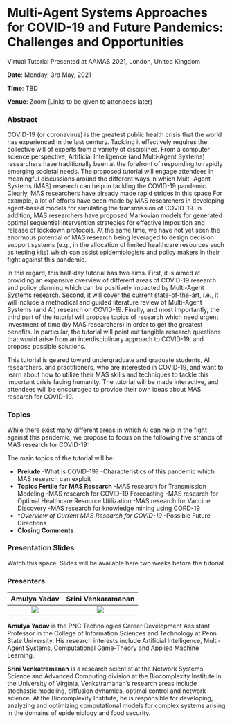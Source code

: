 # Multi-Agent Systems Approaches for COVID-19 and Future Pandemics: Challenges and Opportunities

Virtual Tutorial Presented at AAMAS 2021, London, United Kingdom

**Date**: Monday, 3rd May, 2021

**Time**: TBD

**Venue**: Zoom (Links to be given to attendees later)

### Abstract
COVID-19 (or coronavirus) is the greatest public health crisis that the world has experienced in the last century. Tackling it effectively requires the collective will of experts from a variety of disciplines. From a computer science perspective, Artificial Intelligence (and Multi-Agent Systems) researchers have traditionally been at the forefront of responding to rapidly emerging societal needs. The proposed tutorial will engage attendees in meaningful discussions around the different ways in which Multi-Agent Systems (MAS) research can help in tackling the COVID-19 pandemic. Clearly, MAS researchers have already made rapid strides in this space For example, a lot of efforts have been made by MAS researchers in developing agent-based models for simulating the transmission of COVID-19. In addition, MAS researchers have proposed Markovian models for generated optimal sequential intervention strategies for effective imposition and release of lockdown protocols. At the same time, we have not yet seen the enormous potential of MAS research being leveraged to design decision support systems (e.g., in the allocation of limited healthcare resources such as testing kits) which can assist epidemiologists and policy makers in their fight against this pandemic.

In this regard, this half-day tutorial has two aims. First, it is aimed at providing an expansive overview of different areas of COVID-19 research and policy planning which can be positively impacted by Multi-Agent Systems research. Second, it will cover the current state-of-the-art, i.e., it will include a methodical and guided literature review of Multi-Agent Systems (and AI) research on COVID-19. Finally, and most importantly, the third part of the tutorial will propose topics of research which need urgent investment of time (by MAS researchers) in order to get the greatest benefits. In particular, the tutorial will point out tangible research questions that would arise from an interdisciplinary approach to COVID-19, and propose possible solutions.

This tutorial is geared toward undergraduate and graduate students, AI researchers, and practitioners, who are interested in COVID-19, and want to learn about how to utilize their MAS skills and techniques to tackle this important crisis facing humanity. The tutorial will be made interactive, and attendees will be encouraged to provide their own ideas about MAS research for COVID-19.

### Topics
While there exist many different areas in which AI can help in the fight against this pandemic, we propose to focus on the following five strands of MAS research for COVID-19:

The main topics of the tutorial will be:
- **Prelude**
  -What is COVID-19?
  -Characteristics of this pandemic which MAS research can exploit
- **Topics Fertile for MAS Research**
  -MAS research for Transmission Modeling
  -MAS research for COVID-19 Forecasting
  -MAS research for Optimal Healthcare Resource Utilization
  -MAS research for Vaccine Discovery
  -MAS research for knowledge mining using CORD-19
- **Overview of Current MAS Research for COVID-19*
  -Possible Future Directions
- **Closing Comments**
  
### Presentation Slides

Watch this space. Slides will be available here two weeks before the tutorial.


### Presenters

Amulya Yadav               |  Srini Venkaramanan
:-------------------------:|:-------------------------:
![](https://i.ibb.co/2ZN3fFH/rescaled.png)  |  ![](https://ibb.co/PQXShCg)

**Amulya Yadav** is the PNC Technologies Career Development Assistant Professor in the College of Information Sciences and Technology at Penn State University. His research interests include Artificial Intelligence, Multi-Agent Systems, Computational Game-Theory and Applied Machine Learning.

**Srini Venkatramanan** is a research scientist at the Network Systems Science and Advanced Computing division at the Biocomplexity Institute in the University of Virginia. Venkatramanan’s research areas include stochastic modeling, diffusion dynamics, optimal control and network science. At the Biocomplexity Institute, he is responsible for developing, analyzing and optimizing computational models for complex systems arising in the domains of epidemiology and food security.
